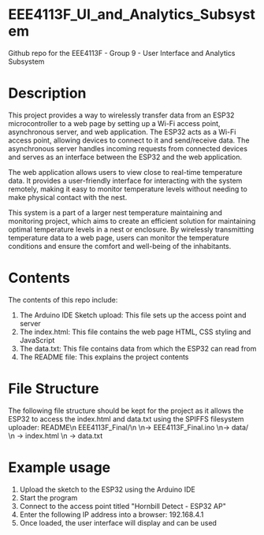 # EEE4113F_UI_and_Analytics_Subsystem
Github repo for the EEE4113F - Group 9 - User Interface and Analytics Subsystem 

# Description
This project provides a way to wirelessly transfer data from an ESP32 microcontroller to a web page by setting up a Wi-Fi access point, asynchronous server, and web application. The ESP32 acts as a Wi-Fi access point, allowing devices to connect to it and send/receive data. The asynchronous server handles incoming requests from connected devices and serves as an interface between the ESP32 and the web application.

The web application allows users to view close to real-time temperature data. It provides a user-friendly interface for interacting with the system remotely, making it easy to monitor temperature levels without needing to make physical contact with the nest. 

This system is a part of a larger nest temperature maintaining and monitoring project, which aims to create an efficient solution for maintaining optimal temperature levels in a nest or enclosure. By wirelessly transmitting temperature data to a web page, users can monitor the temperature conditions and ensure the comfort and well-being of the inhabitants.

# Contents
The contents of this repo include:
1. The Arduino IDE Sketch upload: This file sets up the access point and server
2. The index.html: This file contains the web page HTML, CSS styling and JavaScript
3. The data.txt: This file contains data from which the ESP32 can read from
4. The README file: This explains the project contents 

# File Structure
The following file structure should be kept for the project as it allows the ESP32 to access the index.html and data.txt using the SPIFFS filesystem uploader:
README\n
EEE4113F_Final/\n
\n-> EEE4113F_Final.ino
\n-> data/
\n  -> index.html
\n  -> data.txt

# Example usage
1. Upload the sketch to the ESP32 using the Arduino IDE
2. Start the program
3. Connect to the access point titled "Hornbill Detect - ESP32 AP"
4. Enter the following IP address into a browser: 192.168.4.1
5. Once loaded, the user interface will display and can be used
